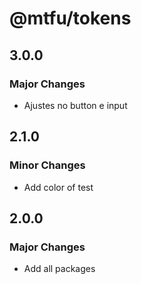 # @mtfu/tokens

## 3.0.0

### Major Changes

- Ajustes no button e input

## 2.1.0

### Minor Changes

- Add color of test

## 2.0.0

### Major Changes

- Add all packages
